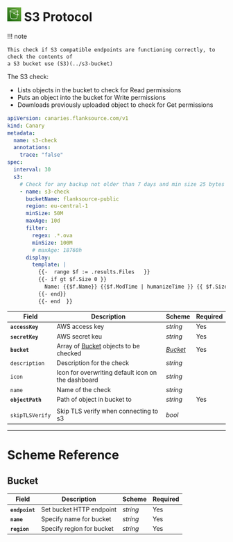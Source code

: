 # <img src='https://raw.githubusercontent.com/flanksource/flanksource-ui/main/src/icons/aws-s3.svg' style='height: 32px'/> S3 Protocol


!!! note

    This check if S3 compatible endpoints are functioning correctly, to check the contents of
    a S3 bucket use (S3)(../s3-bucket)

The S3 check:

* Lists objects in the bucket to check for Read permissions
* Puts an object into the bucket for Write permissions
* Downloads previously uploaded object to check for Get permissions

```yaml
apiVersion: canaries.flanksource.com/v1
kind: Canary
metadata:
  name: s3-check
  annotations:
    trace: "false"
spec:
  interval: 30
  s3:
    # Check for any backup not older than 7 days and min size 25 bytes
    - name: s3-check
      bucketName: flanksource-public
      region: eu-central-1
      minSize: 50M
      maxAge: 10d
      filter:
        regex: .*.ova
        minSize: 100M
        # maxAge: 18760h
      display:
        template: |
          {{-  range $f := .results.Files   }}
          {{- if gt $f.Size 0 }}
            Name: {{$f.Name}} {{$f.ModTime | humanizeTime }} {{ $f.Size | humanizeBytes}}
          {{- end}}
          {{- end  }}

```

| Field | Description | Scheme | Required |
| ----- | ----------- | ------ | -------- |
| **`accessKey`** | AWS access key | *string* | Yes |
| **`secretKey`** | AWS secret keu | *string* | Yes |
| **`bucket`** | Array of [Bucket](#bucket) objects to be checked | [*Bucket*](#bucket) | Yes |
| `description` | Description for the check | *string* |  |
| `icon` | Icon for overwriting default icon on the dashboard | *string* |  |
| `name` | Name of the check | *string* |  |
| **`objectPath`** | Path of object in bucket to | *string* | Yes |
|                  |                                                    |                     |          |
| `skipTLSVerify` | Skip TLS verify when connecting to s3 | *bool* |  |

---

# Scheme Reference

## Bucket

| Field | Description | Scheme | Required |
| ----- | ----------- | ------ | -------- |
| **`endpoint`** | Set bucket HTTP endpoint | *string* | Yes |
| **`name`** | Specify name for bucket | *string* | Yes |
| **`region`** | Specify region for bucket | *string* | Yes |
